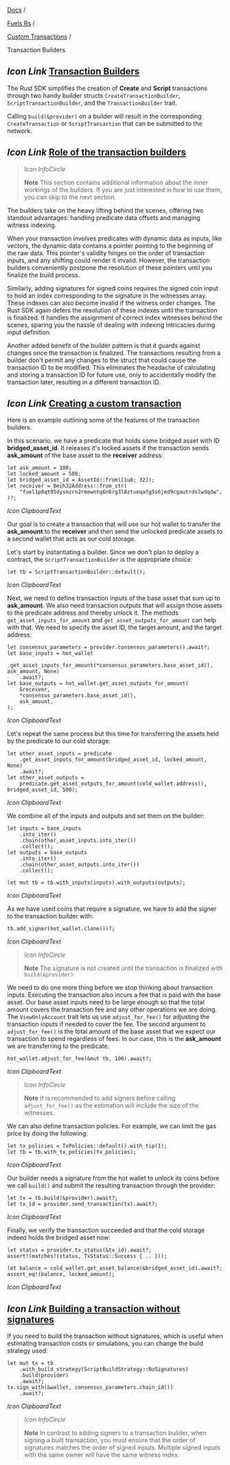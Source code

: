 [Docs](https://docs.fuel.network/) /

[Fuels Rs](https://docs.fuel.network/docs/fuels-rs/) /

[Custom Transactions](https://docs.fuel.network/docs/fuels-rs/custom-transactions/) /

Transaction Builders

## _Icon Link_ [Transaction Builders](https://docs.fuel.network/docs/fuels-rs/custom-transactions/transaction-builders/\#transaction-builders)

The Rust SDK simplifies the creation of **Create** and **Script** transactions through two handy builder structs `CreateTransactionBuilder`, `ScriptTransactionBuilder`, and the `TransactionBuilder` trait.

Calling `build(&provider)` on a builder will result in the corresponding `CreateTransaction` or `ScriptTransaction` that can be submitted to the network.

## _Icon Link_ [Role of the transaction builders](https://docs.fuel.network/docs/fuels-rs/custom-transactions/transaction-builders/\#role-of-the-transaction-builders)

> _Icon InfoCircle_
>
> **Note** This section contains additional information about the inner workings of the builders. If you are just interested in how to use them, you can skip to the next section.

The builders take on the heavy lifting behind the scenes, offering two standout advantages: handling predicate data offsets and managing witness indexing.

When your transaction involves predicates with dynamic data as inputs, like vectors, the dynamic data contains a pointer pointing to the beginning of the raw data. This pointer's validity hinges on the order of transaction inputs, and any shifting could render it invalid. However, the transaction builders conveniently postpone the resolution of these pointers until you finalize the build process.

Similarly, adding signatures for signed coins requires the signed coin input to hold an index corresponding to the signature in the witnesses array. These indexes can also become invalid if the witness order changes. The Rust SDK again defers the resolution of these indexes until the transaction is finalized. It handles the assignment of correct index witnesses behind the scenes, sparing you the hassle of dealing with indexing intricacies during input definition.

Another added benefit of the builder pattern is that it guards against changes once the transaction is finalized. The transactions resulting from a builder don't permit any changes to the struct that could cause the transaction ID to be modified. This eliminates the headache of calculating and storing a transaction ID for future use, only to accidentally modify the transaction later, resulting in a different transaction ID.

## _Icon Link_ [Creating a custom transaction](https://docs.fuel.network/docs/fuels-rs/custom-transactions/transaction-builders/\#creating-a-custom-transaction)

Here is an example outlining some of the features of the transaction builders.

In this scenario, we have a predicate that holds some bridged asset with ID **bridged\_asset\_id**. It releases it's locked assets if the transaction sends **ask\_amount** of the base asset to the **receiver** address:

```fuel_Box fuel_Box-idXKMmm-css
let ask_amount = 100;
let locked_amount = 500;
let bridged_asset_id = AssetId::from([1u8; 32]);
let receiver = Bech32Address::from_str(
    "fuel1p8qt95dysmzrn2rmewntg6n6rg3l8ztueqafg5s6jmd9cgautrdslwdqdw",
)?;
```

_Icon ClipboardText_

Our goal is to create a transaction that will use our hot wallet to transfer the **ask\_amount** to the **receiver** and then send the unlocked predicate assets to a second wallet that acts as our cold storage.

Let's start by instantiating a builder. Since we don't plan to deploy a contract, the `ScriptTransactionBuilder` is the appropriate choice:

```fuel_Box fuel_Box-idXKMmm-css
let tb = ScriptTransactionBuilder::default();
```

_Icon ClipboardText_

Next, we need to define transaction inputs of the base asset that sum up to **ask\_amount**. We also need transaction outputs that will assign those assets to the predicate address and thereby unlock it. The methods `get_asset_inputs_for_amount` and `get_asset_outputs_for_amount` can help with that. We need to specify the asset ID, the target amount, and the target address:

```fuel_Box fuel_Box-idXKMmm-css
let consensus_parameters = provider.consensus_parameters().await?;
let base_inputs = hot_wallet
    .get_asset_inputs_for_amount(*consensus_parameters.base_asset_id(), ask_amount, None)
    .await?;
let base_outputs = hot_wallet.get_asset_outputs_for_amount(
    &receiver,
    *consensus_parameters.base_asset_id(),
    ask_amount,
);
```

_Icon ClipboardText_

Let's repeat the same process but this time for transferring the assets held by the predicate to our cold storage:

```fuel_Box fuel_Box-idXKMmm-css
let other_asset_inputs = predicate
    .get_asset_inputs_for_amount(bridged_asset_id, locked_amount, None)
    .await?;
let other_asset_outputs =
    predicate.get_asset_outputs_for_amount(cold_wallet.address(), bridged_asset_id, 500);
```

_Icon ClipboardText_

We combine all of the inputs and outputs and set them on the builder:

```fuel_Box fuel_Box-idXKMmm-css
let inputs = base_inputs
    .into_iter()
    .chain(other_asset_inputs.into_iter())
    .collect();
let outputs = base_outputs
    .into_iter()
    .chain(other_asset_outputs.into_iter())
    .collect();

let mut tb = tb.with_inputs(inputs).with_outputs(outputs);
```

_Icon ClipboardText_

As we have used coins that require a signature, we have to add the signer to the transaction builder with:

```fuel_Box fuel_Box-idXKMmm-css
tb.add_signer(hot_wallet.clone())?;
```

_Icon ClipboardText_

> _Icon InfoCircle_
>
> **Note** The signature is not created until the transaction is finalized with `build(&provider)`

We need to do one more thing before we stop thinking about transaction inputs. Executing the transaction also incurs a fee that is paid with the base asset. Our base asset inputs need to be large enough so that the total amount covers the transaction fee and any other operations we are doing. The `ViewOnlyAccount` trait lets us use `adjust_for_fee()` for adjusting the transaction inputs if needed to cover the fee. The second argument to `adjust_for_fee()` is the total amount of the base asset that we expect our transaction to spend regardless of fees. In our case, this is the **ask\_amount** we are transferring to the predicate.

```fuel_Box fuel_Box-idXKMmm-css
hot_wallet.adjust_for_fee(&mut tb, 100).await?;
```

_Icon ClipboardText_

> _Icon InfoCircle_
>
> **Note** It is recommended to add signers before calling `adjust_for_fee()` as the estimation will include the size of the witnesses.

We can also define transaction policies. For example, we can limit the gas price by doing the following:

```fuel_Box fuel_Box-idXKMmm-css
let tx_policies = TxPolicies::default().with_tip(1);
let tb = tb.with_tx_policies(tx_policies);
```

_Icon ClipboardText_

Our builder needs a signature from the hot wallet to unlock its coins before we call `build()` and submit the resulting transaction through the provider:

```fuel_Box fuel_Box-idXKMmm-css
let tx = tb.build(&provider).await?;
let tx_id = provider.send_transaction(tx).await?;
```

_Icon ClipboardText_

Finally, we verify the transaction succeeded and that the cold storage indeed holds the bridged asset now:

```fuel_Box fuel_Box-idXKMmm-css
let status = provider.tx_status(&tx_id).await?;
assert!(matches!(status, TxStatus::Success { .. }));

let balance = cold_wallet.get_asset_balance(&bridged_asset_id).await?;
assert_eq!(balance, locked_amount);
```

_Icon ClipboardText_

## _Icon Link_ [Building a transaction without signatures](https://docs.fuel.network/docs/fuels-rs/custom-transactions/transaction-builders/\#building-a-transaction-without-signatures)

If you need to build the transaction without signatures, which is useful when estimating transaction costs or simulations, you can change the build strategy used:

```fuel_Box fuel_Box-idXKMmm-css
let mut tx = tb
    .with_build_strategy(ScriptBuildStrategy::NoSignatures)
    .build(provider)
    .await?;
tx.sign_with(&wallet, consensus_parameters.chain_id())
    .await?;
```

_Icon ClipboardText_

> _Icon InfoCircle_
>
> **Note** In contrast to adding signers to a transaction builder, when signing a built transaction, you must ensure that the order of signatures matches the order of signed inputs. Multiple signed inputs with the same owner will have the same witness index.